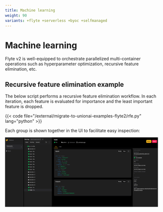 ```yaml
---
title: Machine learning
weight: 90
variants: +flyte +serverless +byoc +selfmanaged
---
```


# Machine learning

Flyte v2 is well-equipped to orchestrate parallelized multi-container operations such as hyperparameter optimization, recursive feature elimination, etc.

## Recursive feature elimination example

The below script performs a recursive feature elimination workflow. In each iteration, each feature is evaluated for importance and the least important feature is dropped.

{{< code file="/external/migrate-to-unionai-examples-flyte2/rfe.py" lang="python" >}}

Each group is shown together in the UI to facilitate easy inspection:

![RFE visualization](../_static/images/user-guide/rfe.png)


